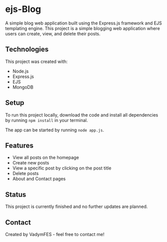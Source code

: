 # ejs-Blog

A simple blog web application built using the Express.js framework and EJS templating engine.
This project is a simple blogging web application where users can create, view, and delete their posts.

## Technologies
This project was created with:

* Node.js
* Express.js
* EJS
* MongoDB

## Setup
To run this project locally, download the code and install all dependencies by running ```npm install``` in your terminal.

The app can be started by running ```node app.js```.

## Features
* View all posts on the homepage
* Create new posts
* View a specific post by clicking on the post title
* Delete posts
* About and Contact pages

## Status
This project is currently finished and no further updates are planned.

## Contact
Created by VadymFES - feel free to contact me!

